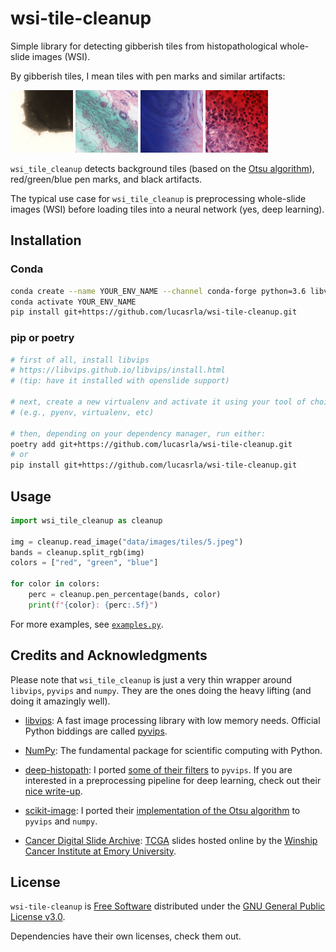 # wsi-tile-cleanup

Simple library for detecting gibberish tiles from histopathological whole-slide images (WSI).

By gibberish tiles, I mean tiles with pen marks and similar artifacts:

<img src="data/images/tiles/3.jpeg" width="100" /> <img src="data/images/tiles/27.jpeg" width="100" /> <img src="data/images/tiles/99.jpeg" width="100" /> <img src="data/images/tiles/126.jpeg" width="100" /> 

`wsi_tile_cleanup` detects background tiles (based on the [Otsu algorithm](https://en.wikipedia.org/wiki/Otsu%27s_method)), red/green/blue pen marks, and black artifacts.

The typical use case for `wsi_tile_cleanup` is preprocessing whole-slide images (WSI) before loading tiles into a neural network (yes, deep learning). 

## Installation

### Conda

```sh
conda create --name YOUR_ENV_NAME --channel conda-forge python=3.6 libvips pyvips numpy
conda activate YOUR_ENV_NAME
pip install git+https://github.com/lucasrla/wsi-tile-cleanup.git
```

### pip or poetry

```sh
# first of all, install libvips 
# https://libvips.github.io/libvips/install.html
# (tip: have it installed with openslide support)

# next, create a new virtualenv and activate it using your tool of choice
# (e.g., pyenv, virtualenv, etc)

# then, depending on your dependency manager, run either:
poetry add git+https://github.com/lucasrla/wsi-tile-cleanup.git
# or
pip install git+https://github.com/lucasrla/wsi-tile-cleanup.git
```

## Usage

```python
import wsi_tile_cleanup as cleanup

img = cleanup.read_image("data/images/tiles/5.jpeg")
bands = cleanup.split_rgb(img)
colors = ["red", "green", "blue"]

for color in colors:
    perc = cleanup.pen_percentage(bands, color)
    print(f"{color}: {perc:.5f}")
```

For more examples, see [`examples.py`](https://github.com/lucasrla/wsi-tile-cleanup/blob/master/examples.py).


## Credits and Acknowledgments

Please note that `wsi_tile_cleanup` is just a very thin wrapper around `libvips`, `pyvips` and `numpy`. They are the ones doing the heavy lifting (and doing it amazingly well).

- [libvips](https://libvips.github.io/libvips/): A fast image processing library with low memory needs. Official Python biddings are called [pyvips](https://github.com/libvips/pyvips).

- [NumPy](https://numpy.org): The fundamental package for scientific computing with Python.

- [deep-histopath](https://github.com/CODAIT/deep-histopath): I ported [some of their filters](https://github.com/CODAIT/deep-histopath/blob/master/deephistopath/wsi/filter.py) to `pyvips`. If you are interested in a preprocessing pipeline for deep learning, check out their [nice write-up](https://github.com/CODAIT/deep-histopath/blob/master/docs/wsi-preprocessing-in-python/index.md).

- [scikit-image](https://scikit-image.org): I ported their [implementation of the Otsu algorithm](https://github.com/scikit-image/scikit-image/blob/df84166dfac6ade01d496b7593bb8d36a8d6ad68/skimage/filters/thresholding.py#L237) to `pyvips` and `numpy`.

- [Cancer Digital Slide Archive](https://cancer.digitalslidearchive.org): [TCGA](https://en.wikipedia.org/wiki/The_Cancer_Genome_Atlas) slides hosted online by the [Winship Cancer Institute at Emory University](https://winshipcancer.emory.edu).


## License

`wsi-tile-cleanup` is [Free Software](https://www.gnu.org/philosophy/free-sw.html) distributed under the [GNU General Public License v3.0](https://choosealicense.com/licenses/gpl-3.0/).

Dependencies have their own licenses, check them out.